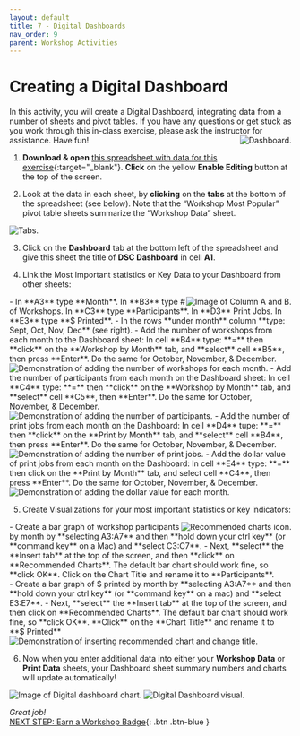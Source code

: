 ```yaml
---
layout: default
title: 7 - Digital Dashboards
nav_order: 9
parent: Workshop Activities
---
```

# Creating a Digital Dashboard
In this activity, you will create a Digital Dashboard, integrating data from a number of sheets and pivot tables. If you have any questions or get stuck as you work through this in-class exercise, please ask the instructor for assistance.  Have fun!
 <img src="images/excel-dashboard-01.png" style="float:right" alt="Dashboard."> 
 
1. **Download & open** [this spreadsheet with data for this exercise](docs/dsc-dashboard.xlsx){:target="_blank"}. **Click** on the yellow **Enable Editing** button at the top of the screen.

2. Look at the data in each sheet, by **clicking** on the **tabs** at the bottom of the spreadsheet (see below). Note that the “Workshop Most Popular” pivot table sheets summarize the “Workshop Data” sheet.
 <img src="images/excel-dashboard-02.png" alt="Tabs.">
 
3. Click on the **Dashboard** tab at the bottom left of the spreadsheet and give this sheet the title of **DSC Dashboard** in cell **A1**.  

4. Link the Most Important statistics or Key Data to your Dashboard from other sheets:
 <img src="images/excel-dashboard-03.png" style="float:right" alt="Image of Column A and B."> 
  - In **A3** type **Month**. In **B3** type # of Workshops. In **C3** type **Participants**. In **D3** Print Jobs. In **E3** type **$ Printed**. 
  - In the rows **under month** column **type: Sept, Oct, Nov, Dec** (see right).
  - Add the number of workshops from each month to the Dashboard sheet: In cell **B4** type: **=** then **click** on the **Workshop by Month** tab, and **select** cell **B5**, then press **Enter**. Do the same for October, November, & December.<br>
 <img src="images/excel-dashboard-04.gif" alt="Demonstration of adding the number of workshops for each month."> 
  - Add the number of participants from each month on the Dashboard sheet: In cell **C4** type: **=** then **click** on the **Workshop by Month** tab, and **select** cell **C5**, then **Enter**. Do the same for October, November, & December.<br>
  <img src="images/excel-dashboard-05.gif" alt="Demonstration of adding the number of participants."> 
  - Add the number of print jobs from each month on the Dashboard:  In cell **D4** tupe: **=** then **click** on the **Print by Month** tab, and **select** cell **B4**, then press **Enter**. Do the same for October, November, & December.<br>
   <img src="images/excel-dashboard-06.gif" alt="Demonstration of adding the number of print jobs."> 
  - Add the dollar value of print jobs from each month on the Dashboard: In cell **E4** type: **=** then click on the **Print by Month** tab, and select cell **C4**, then press **Enter**. Do the same for October, November, & December.<br>  
  <img src="images/excel-dashboard-07.gif" alt="Demonstration of adding the dollar value for each month.">

5. Create Visualizations for your most important statistics or key indicators:
 <img src="images/excel-dashboard-08.png" style="float:right" alt="Recommended charts icon."> 
  - Create a bar graph of workshop participants by month by **selecting A3:A7** and then **hold down your ctrl key** (or **command key** on a Mac) and **select C3:C7**.
  - Next, **select** the **Insert tab** at the top of the screen, and then **click** on **Recommended Charts**. The default bar chart should work fine, so **click OK**. Click on the Chart Title and rename it to **Participants**.<br>
  - Create a bar graph of $ printed by month by **selecting A3:A7** and then **hold down your ctrl key** (or **command key** on a mac) and **select E3:E7**.
  - Next, **select** the **Insert tab** at the top of the screen, and then click on **Recommended Charts**. The default bar chart should work fine, so **click OK**. **Click** on the **Chart Title** and rename it to **$ Printed**<br>
 <img src="images/excel-dashboard-10.gif" alt="Demonstration of inserting recommended chart and change title.">
 
6. Now when you enter additional data into either your **Workshop Data** or **Print Data** sheets, your Dashboard sheet summary numbers and charts will update automatically!<br>
 <img src="images/excel-dashboard-11.png" alt="Image of Digital dashboard chart."> 
  <img src="images/excel-dashboard-12.png" alt="Digital Dashboard visual."> 
  
_Great job!_<br>
[NEXT STEP: Earn a Workshop Badge](informal-credentials){: .btn .btn-blue }
